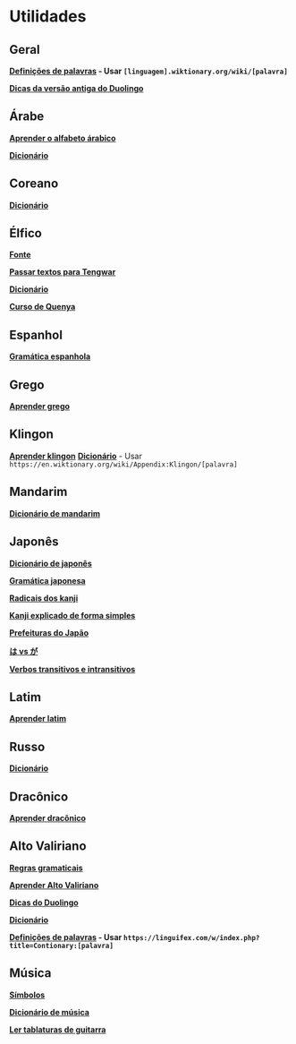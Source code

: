 # Utilidades

## Geral

**[Definições de palavras](https://wiktionary.org/wiki) - Usar `[linguagem].wiktionary.org/wiki/[palavra]`**

**[Dicas da versão antiga do Duolingo](duome.eu/tips)**

## Árabe

**[Aprender o alfabeto árabico](https://www.learnarabiconline.com/arabic-alphabet/)**

**[Dicionário](https://www.arabicstudentsdictionary.com/)**

## Coreano

**[Dicionário](https://korean.dict.naver.com/koendict)**

## Élfico

**[Fonte](https://www.cdnfonts.com/tengwar-annatar.font)**

**[Passar textos para Tengwar](https://www.tecendil.com)**

**[Dicionário](https://www.elfdict.com/)**

**[Curso de Quenya](https://eldamo.org/intro-quenya/index.html)**

## Espanhol

**[Gramática espanhola](https://www.spanishdict.com/guide)**

## Grego

**[Aprender grego](https://learningreek.com/greek-language/)**

## Klingon

**[Aprender klingon](https://klingon.wiki)**
**[Dicionário](https://en.wiktionary.org/wiki/Appendix:Klingon/)** - Usar `https://en.wiktionary.org/wiki/Appendix:Klingon/[palavra]`

## Mandarim

**[Dicionário de mandarim](hanzii.net)**

## Japonês

**[Dicionário de japonês](https://jisho.org/)**

**[Gramática japonesa](https://www.tofugu.com/japanese-grammar/)**

**[Radicais dos kanji](https://docs.google.com/spreadsheets/d/1PDY4D8TPz7b-KEFVMyV-uyrEVteopqs6hFoFERfXY-4/edit#gid=1180165444)**

**[Kanji explicado de forma simples](https://www.kanjidamage.com/)**

**[Prefeituras do Japão](https://thejapanesepage.com/prefectures-of-japan/)**

**[は vs が](https://8020japanese.com/wa-vs-ga/)**

**[Verbos transitivos e intransitivos](https://www.mlcjapanese.co.jp/Download/ViVt.pdf)**

## Latim

**[Aprender latim](https://www.nationalarchives.gov.uk/latin/)**

## Russo

**[Dicionário](https://en.openrussian.org/)**

## Dracônico

**[Aprender dracônico](https://www.thuum.org/learn/)**

## Alto Valiriano

**[Regras gramaticais](https://docs.google.com/document/d/1sJ7us1CwhyZAcG1zJ61OLeOAL8t22FsLMO4FlrsPqP0/edit)**

**[Aprender Alto Valiriano](https://web.archive.org/web/20220322023216/https://wiki.dothraki.org/Learning_High_Valyrian)**

**[Dicas do Duolingo](https://duome.eu/tips/en/hv)**

**[Dicionário](valyrian-dictionary.com)**

**[Definições de palavras](https://linguifex.com/) - Usar `https://linguifex.com/w/index.php?title=Contionary:[palavra]`**

## Música

**[Símbolos](https://commons.wikimedia.org/wiki/Musical_notation)**

**[Dicionário de música](https://www.meloteca.com/dicionario-de-musica-ingles-portugues/)**

**[Ler tablaturas de guitarra](https://www.pickupmusic.com/blog/the-ultimate-guide-to-reading-guitar-tab)**
